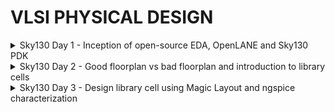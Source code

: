 # VLSI PHYSICAL DESIGN
<details><summary>Sky130 Day 1 - Inception of open-source EDA, OpenLANE and Sky130 PDK</summary>
  
## How to talk to computers

+ Pads: They are like doors to inputs and outputs
+ Core: Digital logic
+ Die: Size of the entire chip
+ Foundry IPs
+ Foundry: Place where chips get manufactured
+ Macros: Digital Blocks
+ Instruction Set Architecture

- EDA Toold
- PDK Data
- RTL Designs

### Labwork

![image](https://github.com/mauriya0202/pes_pd/assets/112739882/c56c2556-72a7-4f65-aa93-3ae4c8172c80)
![image](https://github.com/mauriya0202/pes_pd/assets/112739882/ffbf4a46-334b-405a-808a-ace1aaaf10e8)


</details>


<details><summary>Sky130 Day 2 - Good floorplan vs bad floorplan and introduction to library cells</summary>

## Chip Floor planning considerations

+ Defining width and height of Core and Die: 100% utilization of core area, practically its about 60%
+ Aspect ratio
+ Utilization Factor

- Concept of preplaced cells
- Decoupling Capacitors
- Power Planning
- Pin placement and logical cell placement blockage

### Labwork

+ Steps to run floorplan using OpenLANE

![image](https://github.com/mauriya0202/pes_pd/assets/112739882/44e6269a-a9e4-4c41-8505-373fc748ad69)
![image](https://github.com/mauriya0202/pes_pd/assets/112739882/315bbc15-666c-417c-b9a7-1d412ece35cd)

![image](https://github.com/mauriya0202/pes_pd/assets/112739882/15c5d7d5-26e4-4d1d-af45-e7064ef2ec5a)

+ Running Placement on OpenLane
  ![image](https://github.com/mauriya0202/pes_pd/assets/112739882/76558be1-a790-43a4-9dc8-a41de29f3327)

+ Slew low threshold
+ Slew high threshold

</details>


<details><summary>Sky130 Day 3 - Design library cell using Magic Layout and ngspice characterization</summary>


+ post layout simulation


#### Labwork for CMOS invereter NgSPICE Simulation
![image](https://github.com/mauriya0202/pes_pd/assets/112739882/95b50b30-5e87-4694-9b0b-ecf909229f1f)

![image](https://github.com/mauriya0202/pes_pd/assets/112739882/51ff8c52-d1d2-4b77-ac2e-6ac793f606d7)


  
</details>
